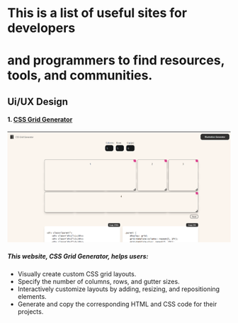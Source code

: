 # This is a list of useful sites for developers

# and programmers to find resources, tools, and communities.


## Ui/UX Design
#### 1. [CSS Grid Generator](https://cssgridgenerator.io/)
 ![CSS Grid Generator](Assets/cssgridgenerator.png)

  ##### This website, CSS Grid Generator, helps users:
* Visually create custom CSS grid layouts.
* Specify the number of columns, rows, and gutter sizes.
* Interactively customize layouts by adding, resizing, and repositioning elements.
* Generate and copy the corresponding HTML and CSS code for their projects.